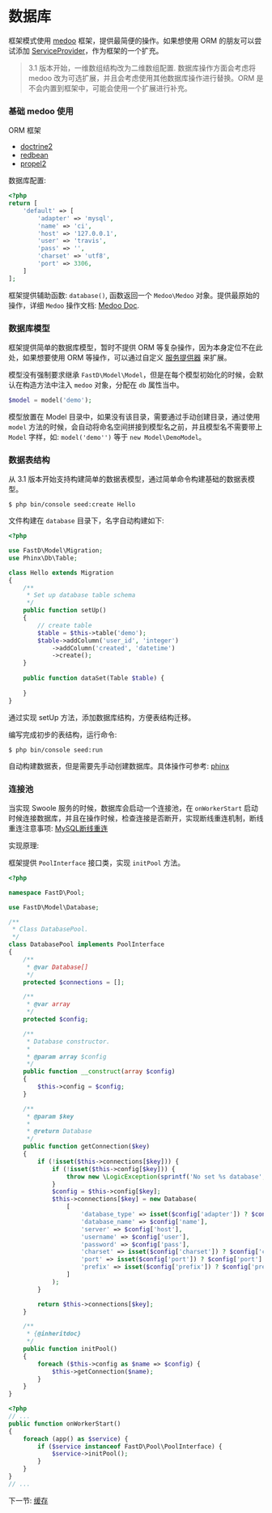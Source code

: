 # 数据库

框架模式使用 [medoo](https://github.com/catfan/Medoo) 框架，提供最简便的操作。如果想使用 ORM 的朋友可以尝试添加 [ServiceProvider](zh-cn/3.2/advanced/3-3-service-provider.md)，作为框架的一个扩充。

> 3.1 版本开始，一维数组结构改为二维数组配置. 数据库操作方面会考虑将 medoo 改为可选扩展，并且会考虑使用其他数据库操作进行替换。ORM 是不会内置到框架中，可能会使用一个扩展进行补充。

### 基础 medoo 使用

ORM 框架

* [doctrine2](https://github.com/doctrine/doctrine2)
* [redbean](https://github.com/gabordemooij/redbean)
* [propel2](https://github.com/propelorm/Propel2)

数据库配置: 

```php
<?php
return [
    'default' => [
        'adapter' => 'mysql',
        'name' => 'ci',
        'host' => '127.0.0.1',
        'user' => 'travis',
        'pass' => '',
        'charset' => 'utf8',
        'port' => 3306,
    ]
];
```

框架提供辅助函数: `database()`, 函数返回一个 `Medoo\Medoo` 对象。提供最原始的操作，详细 `Medoo` 操作文档: [Medoo Doc](http://medoo.in/doc).

### 数据库模型

框架提供简单的数据库模型，暂时不提供 ORM 等复杂操作，因为本身定位不在此处，如果想要使用 ORM 等操作，可以通过自定义 [服务提供器](zh-cn/3.2/advanced/3-3-service-provider.md) 来扩展。

模型没有强制要求继承 `FastD\Model\Model`，但是在每个模型初始化的时候，会默认在构造方法中注入 `medoo` 对象，分配在 `db` 属性当中。

```php
$model = model('demo');
```

模型放置在 Model 目录中，如果没有该目录，需要通过手动创建目录，通过使用 `model` 方法的时候，会自动将命名空间拼接到模型名之前，并且模型名不需要带上 `Model` 字样，如: `model('demo'')` 等于 `new Model\DemoModel`。

### 数据表结构

从 3.1 版本开始支持构建简单的数据表模型，通过简单命令构建基础的数据表模型。

```shell
$ php bin/console seed:create Hello
```

文件构建在 `database` 目录下，名字自动构建如下: 

```php
<?php

use FastD\Model\Migration;
use Phinx\Db\Table;

class Hello extends Migration
{
    /**
     * Set up database table schema
     */
    public function setUp()
    {
        // create table
        $table = $this->table('demo');
        $table->addColumn('user_id', 'integer')
            ->addColumn('created', 'datetime')
            ->create();
    }
    
    public function dataSet(Table $table) {
        
    }
}
```

通过实现 setUp 方法，添加数据库结构，方便表结构迁移。

编写完成初步的表结构，运行命令: 

```shell
$ php bin/console seed:run
```

自动构建数据表，但是需要先手动创建数据库。具体操作可参考: [phinx](https://tsy12321.gitbooks.io/phinx-doc/writing-migrations-working-with-tables.html)

### 连接池

当实现 Swoole 服务的时候，数据库会启动一个连接池，在 `onWorkerStart` 启动时候连接数据库，并且在操作时候，检查连接是否断开，实现断线重连机制，断线重连注意事项: [MySQL断线重连](https://wiki.swoole.com/wiki/page/350.html)

实现原理: 

框架提供 `PoolInterface` 接口类，实现 `initPool` 方法。

```php
<?php

namespace FastD\Pool;

use FastD\Model\Database;

/**
 * Class DatabasePool.
 */
class DatabasePool implements PoolInterface
{
    /**
     * @var Database[]
     */
    protected $connections = [];

    /**
     * @var array
     */
    protected $config;

    /**
     * Database constructor.
     *
     * @param array $config
     */
    public function __construct(array $config)
    {
        $this->config = $config;
    }

    /**
     * @param $key
     *
     * @return Database
     */
    public function getConnection($key)
    {
        if (!isset($this->connections[$key])) {
            if (!isset($this->config[$key])) {
                throw new \LogicException(sprintf('No set %s database', $key));
            }
            $config = $this->config[$key];
            $this->connections[$key] = new Database(
                [
                    'database_type' => isset($config['adapter']) ? $config['adapter'] : 'mysql',
                    'database_name' => $config['name'],
                    'server' => $config['host'],
                    'username' => $config['user'],
                    'password' => $config['pass'],
                    'charset' => isset($config['charset']) ? $config['charset'] : 'utf8',
                    'port' => isset($config['port']) ? $config['port'] : 3306,
                    'prefix' => isset($config['prefix']) ? $config['prefix'] : '',
                ]
            );
        }

        return $this->connections[$key];
    }

    /**
     * {@inheritdoc}
     */
    public function initPool()
    {
        foreach ($this->config as $name => $config) {
            $this->getConnection($name);
        }
    }
}
```

```php
<?php
// ...
public function onWorkerStart()
{
    foreach (app() as $service) {
        if ($service instanceof FastD\Pool\PoolInterface) {
            $service->initPool();
        }
    }
}
// ...
```

下一节: [缓存](zh-cn/3.2/cache/3-4-cache.md)
